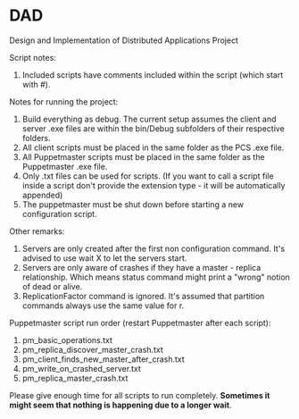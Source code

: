 # DAD
Design and Implementation of Distributed Applications Project

Script notes:
1. Included scripts have comments included within the script (which start with #).

Notes for running the project:
1. Build everything as debug. The current setup assumes the client and server .exe files are within the bin/Debug subfolders of their respective folders.
2. All client scripts must be placed in the same folder as the PCS .exe file.
3. All Puppetmaster scripts must be placed in the same folder as the Puppetmaster .exe file.
4. Only .txt files can be used for scripts. (If you want to call a script file inside a script don't provide the extension type - it will be automatically appended)
5. The puppetmaster must be shut down before starting a new configuration script.

Other remarks:
1. Servers are only created after the first non configuration command. It's advised to use wait X to let the servers start.
2. Servers are only aware of crashes if they have a master - replica relationship. Which means status command might print a "wrong" notion of dead or alive.
3. ReplicationFactor command is ignored. It's assumed that partition commands always use the same value for r.

Puppetmaster script run order (restart Puppetmaster after each script):
1. pm_basic_operations.txt
2. pm_replica_discover_master_crash.txt
3. pm_client_finds_new_master_after_crash.txt
4. pm_write_on_crashed_server.txt
5. pm_replica_master_crash.txt

Please give enough time for all scripts to run completely. **Sometimes it might seem that nothing is happening due to a longer wait**.
